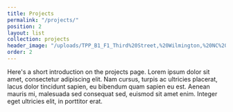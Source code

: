 ```yaml
---
title: Projects
permalink: "/projects/"
position: 2
layout: list
collection: projects
header_image: "/uploads/TPP_B1_F1_Third%20Street,%20Wilmington,%20NC%20-%20postcard%20-%20nothing%20on%20back,%20undated.jpg"
order: 2
---
```


Here's a short introduction on the projects page. Lorem ipsum dolor sit amet, consectetur adipiscing elit. Nam cursus, turpis ac ultricies placerat, lacus dolor tincidunt sapien, eu bibendum quam sapien eu est. Aenean mauris mi, malesuada sed consequat sed, euismod sit amet enim. Integer eget ultricies elit, in porttitor erat.